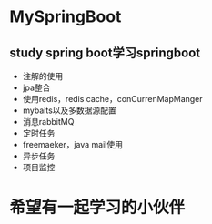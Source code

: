 # MySpringBoot
## study spring boot学习springboot
- 注解的使用
- jpa整合
- 使用redis，redis cache，conCurrenMapManger
- mybaits以及多数据源配置
- 消息rabbitMQ
- 定时任务
- freemaeker，java mail使用
- 异步任务
- 项目监控

# 希望有一起学习的小伙伴
